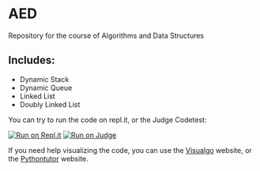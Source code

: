 # AED 

Repository for the course of Algorithms and Data Structures

## Includes:
- Dynamic Stack
- Dynamic Queue
- Linked List
- Doubly Linked List

You can try to run the code on repl.it, or the Judge Codetest: 

[![Run on Repl.it](https://repl.it/badge/github/felipeestevanatto/AED)](https://repl.it/github/felipeestevanatto/AED)
[![Run on Judge](https://img.shields.io/badge/Run%20on-Judge-blue)](https://judge.unifesp.br/codetest/)

If you need help visualizing the code, you can use the [Visualgo](https://visualgo.net/en) website, or the [Pythontutor](http://www.pythontutor.com/visualize.html#mode=edit) website.
